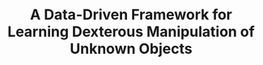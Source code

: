 ---
layout: default
title: A Data-Driven Framework for Learning Dexterous Manipulation of Unknown Objects
authors: AS Morgan, K Hang, WG Bircher, AM Dollar
publication: IEEE International Conference on Intelligent Robots and Systems (IROS)
year: 2019
award:
video: https://www.youtube.com/watch?v=jtInvaa07yU
alt_link:
---